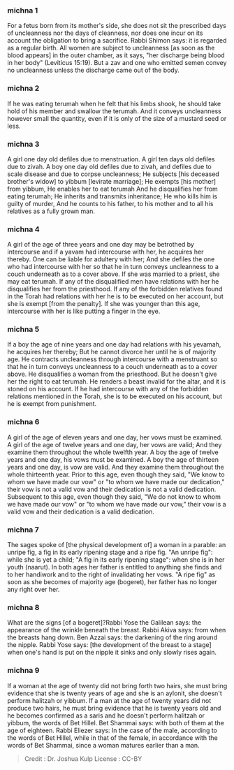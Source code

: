 
### michna 1
For a fetus born from its mother's side, she does not sit the prescribed days of uncleanness  nor the days of cleanness, nor does one incur on its account the obligation to bring a sacrifice. Rabbi Shimon says: it is regarded as a regular birth. All women are subject to uncleanness  [as soon as the blood appears] in the outer chamber, as it says, "her discharge being blood in her body" (Leviticus 15:19). But a zav and one who emitted semen convey no uncleanness unless the discharge   came out of the body.

### michna 2
If he was eating terumah when he felt that his limbs shook, he should take hold of his member and swallow the terumah. And it conveys uncleanness however small the quantity, even if it is only of the size of a mustard seed or less.

### michna 3
A girl one day old defiles due to menstruation. A girl ten days old defiles due to zivah. A boy one day old defiles due to zivah, and defiles due to scale disease and due to corpse uncleanness; He subjects [his deceased brother's widow] to yibbum [levirate marriage]; He exempts [his mother] from yibbum, He enables her to eat terumah And he disqualifies her from eating terumah; He inherits and transmits inheritance; He who kills him is guilty of murder, And he counts to his father, to his mother and to all his relatives as  a fully grown man.

### michna 4
A girl of the age of three years and one day may be betrothed by intercourse and if a yavam had intercourse with her, he acquires her thereby. One can be liable for adultery with her; And she defiles the one who had intercourse with her so that he in turn conveys uncleanness to a couch underneath as to a cover above. If she was married to a priest, she may eat terumah. If any of the disqualified men have relations with her he disqualifies her from the priesthood. If any of the forbidden relatives found in the Torah had relations with her he is to be executed on her account, but she is exempt [from the penalty]. If she was younger than this age, intercourse with her is like putting a finger in the eye.

### michna 5
If a boy the age of nine years and one day had relations with his yevamah, he   acquires her thereby; But he cannot divorce her until he is of majority age. He contracts uncleanness through intercourse with a menstruant so that he in turn conveys uncleanness to a couch underneath as to a cover above. He disqualifies a woman from the priesthood. But he doesn't give her the right to eat terumah. He renders a beast invalid for the altar, and it is stoned on his account. If he had intercourse with any of the forbidden relations mentioned in the Torah, she is to be executed on his account, but he is exempt from punishment.

### michna 6
A girl of the age of eleven years and one day, her vows must be examined. A girl of the age of twelve years and one day, her vows are valid; And they examine them throughout the whole twelfth year. A boy the age of twelve years and one day, his vows must be examined. A boy the age of thirteen years and one day, is vow are valid. And they examine them throughout the whole thirteenth year. Prior to this age,  even though they said, "We know to whom we have made our vow" or "to whom we have made our dedication," their vow  is not a valid vow and their dedication is not a valid dedication. Subsequent to this age, even though they said, "We do not know to whom we have made our vow" or "to whom we have made our vow," their vow is a valid vow and their dedication is a valid dedication.

### michna 7
The sages spoke of [the physical development of] a woman in a parable: an unripe fig, a fig in its early ripening stage and a ripe fig. "An unripe fig": while she is yet a child; "A fig in its early ripening stage": when she is in her youth (naarut). In both ages her father is entitled to anything she finds and to her handiwork and to the right of invalidating her vows. "A ripe fig"  as soon as she becomes of majority age (bogeret), her father has no longer any right over her.

### michna 8
What are the signs [of a bogeret]?Rabbi Yose the Galilean says: the appearance of   the wrinkle beneath the breast. Rabbi Akiva says: from when the breasts hang down. Ben Azzai says: the darkening of the ring around the nipple. Rabbi Yose says: [the development of the breast to a stage] when one's hand is put on the nipple it sinks and only slowly rises again.

### michna 9
If a woman at the age of twenty did not bring forth two hairs, she must bring evidence that she is twenty years of age and she is an aylonit, she doesn't perform halitzah or yibbum. If a man at the age of twenty years did not produce two hairs, he  must bring evidence that he is twenty years old and he becomes confirmed   as a saris  and he doesn't perform halitzah or yibbum, the words of Bet Hillel. Bet Shammai says: with both of them at the age of eighteen. Rabbi Eliezer says: In the case of the male, according to the words of Bet Hillel, while in that of the female, in accordance with the words of Bet Shammai, since a woman matures earlier than a man.

>Credit : Dr. Joshua Kulp
>License : CC-BY